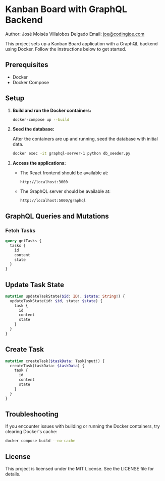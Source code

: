 # Kanban Board with GraphQL Backend

Author: José Moisés Villalobos Delgado
Email: joe@codingjoe.com

This project sets up a Kanban Board application with a GraphQL backend using Docker. Follow the instructions below to get started.

## Prerequisites

- Docker
- Docker Compose

## Setup

1. **Build and run the Docker containers:**

    ```sh
    docker-compose up --build
    ```

2. **Seed the database:**

    After the containers are up and running, seed the database with initial data.

    ```sh
    docker exec -it graphql-server-1 python db_seeder.py
    ```

3. **Access the applications:**

    - The React frontend should be available at:

      ```
      http://localhost:3000
      ```

    - The GraphQL server should be available at:

      ```
      http://localhost:5000/graphql
      ```

## GraphQL Queries and Mutations

### Fetch Tasks

```graphql
query getTasks {
  tasks {
    id
    content
    state
  }
}
```

## Update Task State
```graphql
mutation updateTaskState($id: ID!, $state: String!) {
  updateTaskState(id: $id, state: $state) {
    task {
      id
      content
      state
    }
  }
}
```

## Create Task
```graphql
mutation createTask($taskData: TaskInput!) {
  createTask(taskData: $taskData) {
    task {
      id
      content
      state
    }
  }
}
```

## Troubleshooting

If you encounter issues with building or running the Docker containers, try clearing Docker's cache:

```bash
docker compose build --no-cache
```

## License
This project is licensed under the MIT License. See the LICENSE file for details.
